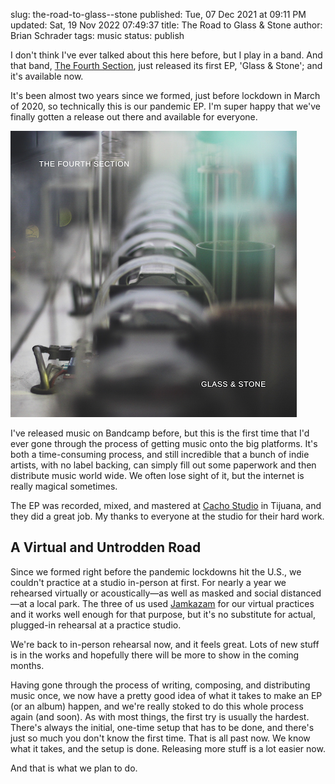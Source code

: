 slug: the-road-to-glass--stone
published: Tue, 07 Dec 2021 at 09:11 PM
updated: Sat, 19 Nov 2022 07:49:37 
title: The Road to Glass & Stone
author: Brian Schrader
tags: music
status: publish

I don't think I've ever talked about this here before, but I play in a band. And that band, [The Fourth Section][1], just released its first EP, 'Glass & Stone'; and it's available now.

It's been almost two years since we formed, just before lockdown in March of 2020, so technically this is our pandemic EP. I'm super happy that we've finally gotten a release out there and available for everyone.

[<img
    src="/images/blog/glass_and_stone.png"
    alt="Glass & Stone"
    class="image-center"
/>](https://thefourthsection.com)

I've released music on Bandcamp before, but this is the first time that I'd ever gone through the process of getting music onto the big platforms. It's both a time-consuming process, and still incredible that a bunch of indie artists, with no label backing, can simply fill out some paperwork and then distribute music world wide. We often lose sight of it, but the internet is really magical sometimes.

The EP was recorded, mixed, and mastered at [Cacho Studio][2] in Tijuana, and they did a great job. My thanks to everyone at the studio for their hard work.


## A Virtual and Untrodden Road

Since we formed right before the pandemic lockdowns hit the U.S., we couldn't practice at a studio in-person at first. For nearly a year we rehearsed virtually or acoustically&mdash;as well as masked and social distanced&mdash;at a local park. The three of us used [Jamkazam][3] for our virtual practices and it works well enough for that purpose, but it's no substitute for actual, plugged-in rehearsal at a practice studio.

We're back to in-person rehearsal now, and it feels great. Lots of new stuff is in the works and hopefully there will be more to show in the coming months.

Having gone through the process of writing, composing, and distributing music once, we now have a pretty good idea of what it takes to make an EP (or an album) happen, and we're really stoked to do this whole process again (and soon). As with most things, the first try is usually the hardest. There's always the initial, one-time setup that has to be done, and there's just so much you don't know the first time. That is all past now. We know what it takes, and the setup is done. Releasing more stuff is a lot easier now.

And that is what we plan to do.


[1]: https://thefourthsection.com
[2]: https://www.cachoestudio.com
[3]: https://jamkazam.com
